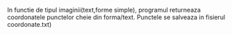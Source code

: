 In functie de tipul imaginii(text,forme simple), programul returneaza coordonatele punctelor cheie din forma/text. Punctele se salveaza in fisierul coordonate.txt)